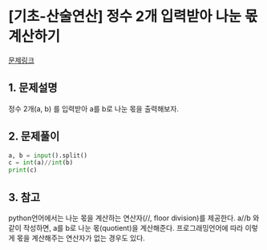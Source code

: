 # [기초-산술연산] 정수 2개 입력받아 나눈 몫 계산하기

[문제링크](https://codeup.kr/problem.php?id=6040)



## 1. 문제설명

정수 2개(a, b) 를 입력받아 a를 b로 나눈 몫을 출력해보자.




## 2. 문제풀이

```python
a, b = input().split()
c = int(a)//int(b)
print(c)
```



## 3. 참고

python언어에서는 나눈 몫을 계산하는 연산자(//, floor division)를 제공한다.
a//b 와 같이 작성하면, a를 b로 나눈 몫(quotient)을 계산해준다.
프로그래밍언어에 따라 이렇게 몫을 계산해주는 연산자가 없는 경우도 있다.

